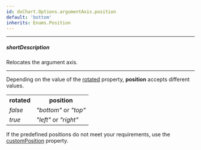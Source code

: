 ```yaml
---
id: dxChart.Options.argumentAxis.position
default: 'bottom'
inherits: Enums.Position
---
```

---
##### shortDescription
Relocates the argument axis.

---
Depending on the value of the [rotated](/api-reference/10%20UI%20Components/dxChart/1%20Configuration/rotated.md '/Documentation/ApiReference/UI_Components/dxChart/Configuration/#rotated') property, **position** accepts different values.

<table class="dx-table">
    <tr>
        <th>rotated</th>
        <th>position</th>
    </tr>
    <tr>
        <td><i>false</i></td>
        <td><i>"bottom"</i> or <i>"top"</i></td>
    </tr>
    <tr>
        <td><i>true</i></td>
        <td><i>"left"</i> or <i>"right"</i></td>
    </tr>
</table>

If the predefined positions do not meet your requirements, use the [customPosition](/api-reference/10%20UI%20Components/dxChart/1%20Configuration/argumentAxis/customPosition.md '/Documentation/ApiReference/UI_Components/dxChart/Configuration/argumentAxis/#customPosition') property.